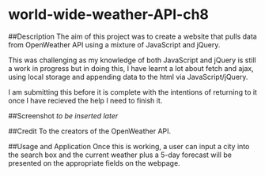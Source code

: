 # world-wide-weather-API-ch8

##Description
The aim of this project was to create a website that pulls data from OpenWeather API using a mixture of JavaScript and jQuery. 

This was challenging as my knowledge of both JavaScript and jQuery is still a work in progress but in doing this, I have learnt a lot about fetch and ajax, using local storage and appending data to the html via JavaScript/jQuery.

I am submitting this before it is complete with the intentions of returning to it once I have recieved the help I need to finish it.

##Screenshot 
*to be inserted later*

##Credit
To the creators of the OpenWeather API.

##Usage and Application
Once this is working, a user can input a city into the search box and the current weather plus a 5-day forecast will be presented on the appropriate fields on the webpage.